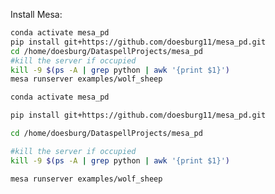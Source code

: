 Install Mesa:

```bash
conda activate mesa_pd
pip install git+https://github.com/doesburg11/mesa_pd.git
cd /home/doesburg/DataspellProjects/mesa_pd
#kill the server if occupied
kill -9 $(ps -A | grep python | awk '{print $1}')
mesa runserver examples/wolf_sheep
```

```bash
conda activate mesa_pd
```
```bash
pip install git+https://github.com/doesburg11/mesa_pd.git
```
```bash
cd /home/doesburg/DataspellProjects/mesa_pd
```
```bash
#kill the server if occupied
kill -9 $(ps -A | grep python | awk '{print $1}')
```
```bash
mesa runserver examples/wolf_sheep
```
